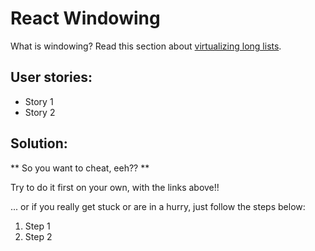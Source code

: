 # React Windowing

What is windowing? Read this section about [virtualizing long lists](https://reactjs.org/docs/optimizing-performance.html#virtualize-long-lists).

## User stories:

- Story 1
- Story 2

## Solution:

** So you want to cheat, eeh?? **

Try to do it first on your own, with the links above!!

... or if you really get stuck or are in a hurry, just follow the steps below:

1. Step 1
1. Step 2